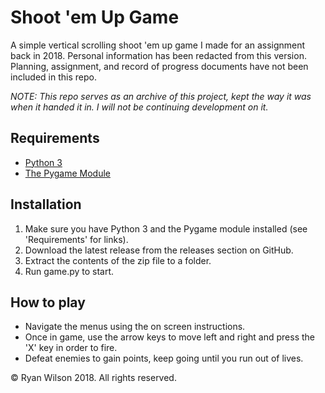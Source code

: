 # Shoot 'em Up Game
A simple vertical scrolling shoot 'em up game I made for an assignment back in 2018. 
Personal information has been redacted from this version.
Planning, assignment, and record of progress documents have not been included in this repo.

*NOTE: This repo serves as an archive of this project, kept the way it was when it handed it in. I will not be continuing development on it.*

## Requirements
* [Python 3](https://www.python.org/)
* [The Pygame Module](https://www.pygame.org)

## Installation
1. Make sure you have Python 3 and the Pygame module installed (see 'Requirements' for links).
1. Download the latest release from the releases section on GitHub.
1. Extract the contents of the zip file to a folder.
1. Run game.py to start.

## How to play
* Navigate the menus using the on screen instructions.
* Once in game, use the arrow keys to move left and right and press the 'X' key in order to fire.
* Defeat enemies to gain points, keep going until you run out of lives.

© Ryan Wilson 2018. All rights reserved.
